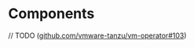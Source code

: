 # Components

// TODO ([github.com/vmware-tanzu/vm-operator#103](https://github.com/vmware-tanzu/vm-operator/issues/103))